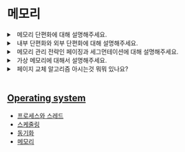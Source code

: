 # 메모리

<details>
<summary>&nbsp; 메모리 단편화에 대해 설명해주세요.</summary>

---

- 메모리의 빈 공간이 여러 개의 조각으로 나뉘는 것을 말합니다.
- 이는 메모리의 가용 공간을 줄이거나 읽기 및 쓰기 속도를 늦추는 문제를 야기합니다.
- 크게 내부단편화와 외부단편화로 나눌 수 있습니다.

---

</details>

<details>
<summary>&nbsp; 내부 단편화와 외부 단편화에 대해 설명해주세요.</summary>

---

- 내부 단편화는 프로세스가 할당 받은 메모리 공간 중 사용하지 않고 남는 부분이 발생하는 것입니다.
- 외부 단편화는 프로세스가 메모리에 적재되고 제거되는 일이 반복되면서 남아 있는 프로세스 공간 사이사이에 잉여 공간이 발생하는 것입니다.

---

</details>

<details>
<summary>&nbsp; 메모리 관리 전략인 페이징과 세그먼테이션에 대해 설명해주세요.</summary>

---

- 페이징은 프로세스가 요구하는 메모리 공간을 **고정 크기**로 분리하고 배치하는 방법입니다.
- 세그먼테이션은 프로세스가 요구하는 메모리 공간을 **서로 다른 크기를 가진 세그먼트**로 분할하여 배치하는 방법입니다.
- 페이징은 내부단편화, 세그먼테이션은 외부단편화를 야기합니다.

---

</details>


<details>
<summary>&nbsp; 가상 메모리에 대해서 설명해주세요.</summary>

---

- 프로세스가 요구하는 메모리 전체를 할당하지 않고도 프로세스 작업을 수행하기 위해 도입된 개념입니다.
- 프로세스가 요구하는 전체 메모리 중 당장 필요한 부분을 실제 메모리에, 필요없는 부분을 가상 메모리에 할당하는 식으로 시스템 효율성을 높입니다.

---

</details>

<details>
<summary>&nbsp; 페이지 교체 알고리즘 아시는것 뭐뭐 있나요?</summary>

---

- 먼저 생성된 페이지를 먼저 교체하는 FIFO,
- 가장 오랫동안 사용되지 않을 페이지를 교체하는 비현실적인 알고리즘 OPT,
- 가장 오래 사용되지 않은 페이지를 교체하는 OPT의 근사 알고리즘 LRU,
- 페이지 참조 횟수에 따라 교체할 페이지를 선택하는 LFU, MFU 알고리즘을 알고 있습니다.

---

</details>

<br>

## [Operating system](./README.md)

- [프로세스와 스레드](./프로세스와-스레드.md)
- [스케줄링](./스케줄링.md)
- [동기화](./동기화.md)
- [메모리](./메모리.md)

